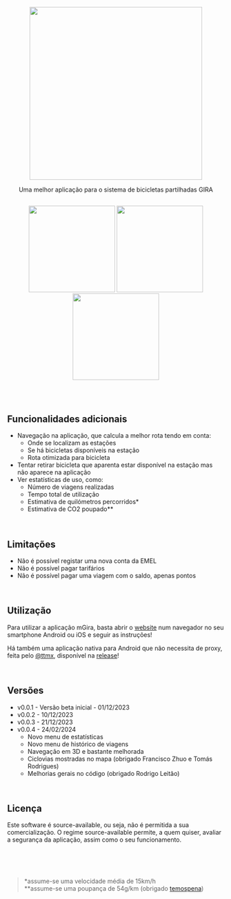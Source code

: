 <p align="middle"> <img src="https://app.mgira.pt/assets/images/mGira_big.png" width="400"/> </p>

<p align="middle">
Uma melhor aplicação para o sistema de bicicletas partilhadas GIRA 
</p>

##

<p align="middle">
	<img src="https://app.mgira.pt/assets/images/screenshot_landing.png?v=0.0.3" width="200"/>
	<img src="https://app.mgira.pt/assets/images/screenshot_stations.png?v=0.0.3" width="200"/>
	<img src="https://app.mgira.pt/assets/images/screenshot_routing.png?v=0.0.3" width="200"/>
</p>

<br>
<br>

## Funcionalidades adicionais

- Navegação na aplicação, que calcula a melhor rota tendo em conta:
  - Onde se localizam as estações
  - Se há bicicletas disponíveis na estação
  - Rota otimizada para bicicleta
- Tentar retirar bicicleta que aparenta estar disponível na estação mas não aparece na aplicação
- Ver estatísticas de uso, como:
  - Número de viagens realizadas
  - Tempo total de utilização
  - Estimativa de quilómetros percorridos\*
  - Estimativa de CO2 poupado\*\*

<br>

## Limitações

- Não é possível registar uma nova conta da EMEL
- Não é possível pagar tarifários
- Não é possível pagar uma viagem com o saldo, apenas pontos

<br>

## Utilização

Para utilizar a aplicação mGira, basta abrir o [website](https://mgira.pt/) num navegador no seu smartphone Android ou iOS e seguir as instruções!

Há também uma aplicação nativa para Android que não necessita de proxy, feita pelo [@ttmx](https://github.com/ttmx), disponível na [release](https://github.com/afonsosousah/mGira/releases/tag/0.0.1)!

<br>

## Versões

- v0.0.1 - Versão beta inicial - 01/12/2023
- v0.0.2 - 10/12/2023
- v0.0.3 - 21/12/2023
- v0.0.4 - 24/02/2024
	<ul>
	    <li>Novo menu de estatísticas</li>
	    <li>Novo menu de histórico de viagens</li>
	    <li>Navegação em 3D e bastante melhorada</li>
	    <li>Ciclovias mostradas no mapa (obrigado Francisco Zhuo e Tomás Rodrigues)</li>
	    <li>Melhorias gerais no código (obrigado Rodrigo Leitão)</li>
	</ul> 

<br>

## Licença

Este software é source-available, ou seja, não é permitida a sua comercialização. O regime source-available permite, a quem quiser, avaliar a segurança da aplicação, assim como o seu funcionamento.

<br>
<br>
<br>

> \*assume-se uma velocidade média de 15km/h<br>\*\*assume-se uma poupança de 54g/km (obrigado [temospena](https://github.com/temospena))
